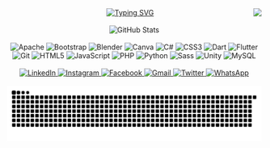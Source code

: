 <!-- Visitor Badge -->
<img align="right" src="https://visitor-badge.laobi.icu/badge?page_id=salesp07.salesp07" />

<!-- Typing Header -->
<div align="center">
  <a href="https://git.io/typing-svg">
    <img src="https://readme-typing-svg.demolab.com?font=Fira+Code&weight=900&size=36&pause=1000&color=28DF00&center=true&vCenter=true&width=435&lines=Loai+Medhat+Yousif" alt="Typing SVG" />
  </a>
</div>

<br>

<!-- GitHub Stats -->
<div align="center">
  <img src="https://github-readme-stats.vercel.app/api?username=Loai-Medhat-Yousif&hide_title=false&hide_rank=false&show_icons=true&include_all_commits=true&count_private=true&disable_animations=false&theme=dracula&locale=en&hide_border=false" height="150" alt="GitHub Stats" />
</div>

<br>

<!-- Skills -->
<div align="center">
  <!-- Each icon has fixed size now -->
  <img src="https://cdn.jsdelivr.net/gh/devicons/devicon/icons/apache/apache-original.svg" height="30" width="30" alt="Apache" />
  <img src="https://cdn.jsdelivr.net/gh/devicons/devicon/icons/bootstrap/bootstrap-original.svg" height="30" width="30" alt="Bootstrap" />
  <img src="https://cdn.jsdelivr.net/gh/devicons/devicon/icons/blender/blender-original.svg" height="30" width="30" alt="Blender" />
  <img src="https://cdn.jsdelivr.net/gh/devicons/devicon/icons/canva/canva-original.svg" height="30" width="30" alt="Canva" />
  <img src="https://cdn.jsdelivr.net/gh/devicons/devicon/icons/csharp/csharp-original.svg" height="30" width="30" alt="C#" />
  <img src="https://cdn.jsdelivr.net/gh/devicons/devicon/icons/css3/css3-original.svg" height="30" width="30" alt="CSS3" />
  <img src="https://cdn.jsdelivr.net/gh/devicons/devicon/icons/dart/dart-original.svg" height="30" width="30" alt="Dart" />
  <img src="https://cdn.jsdelivr.net/gh/devicons/devicon/icons/flutter/flutter-original.svg" height="30" width="30" alt="Flutter" />
  <img src="https://cdn.jsdelivr.net/gh/devicons/devicon/icons/git/git-original.svg" height="30" width="30" alt="Git" />
  <img src="https://cdn.jsdelivr.net/gh/devicons/devicon/icons/html5/html5-original.svg" height="30" width="30" alt="HTML5" />
  <img src="https://cdn.jsdelivr.net/gh/devicons/devicon/icons/javascript/javascript-original.svg" height="30" width="30" alt="JavaScript" />
  <img src="https://cdn.jsdelivr.net/gh/devicons/devicon/icons/php/php-original.svg" height="30" width="30" alt="PHP" />
  <img src="https://cdn.jsdelivr.net/gh/devicons/devicon/icons/python/python-original.svg" height="30" width="30" alt="Python" />
  <img src="https://cdn.jsdelivr.net/gh/devicons/devicon/icons/sass/sass-original.svg" height="30" width="30" alt="Sass" />
  <img src="https://cdn.jsdelivr.net/gh/devicons/devicon/icons/unity/unity-original.svg" height="30" width="30" alt="Unity" />
  <img src="https://cdn.jsdelivr.net/gh/devicons/devicon/icons/mysql/mysql-original.svg" height="30" width="30" alt="MySQL" />
</div>

<br>

<!-- Social Links -->
<div align="center">
  <a href="https://www.linkedin.com/in/loai-medhat-b4587424b/" target="_blank">
    <img src="https://img.shields.io/static/v1?message=LinkedIn&logo=linkedin&label=&color=0077B5&logoColor=white&labelColor=&style=for-the-badge" height="35" alt="LinkedIn" />
  </a>
  <a href="https://www.instagram.com/medhatloai/" target="_blank">
    <img src="https://img.shields.io/static/v1?message=Instagram&logo=instagram&label=&color=E4405F&logoColor=white&labelColor=&style=for-the-badge" height="35" alt="Instagram" />
  </a>
  <a href="https://www.facebook.com/profile.php?id=100083124122325" target="_blank">
    <img src="https://img.shields.io/static/v1?message=Facebook&logo=facebook&label=&color=1877F2&logoColor=white&labelColor=&style=for-the-badge" height="35" alt="Facebook" />
  </a>
  <a href="mailto:Hojilo208@gmail.com" target="_blank">
    <img src="https://img.shields.io/static/v1?message=Gmail&logo=gmail&label=&color=D14836&logoColor=white&labelColor=&style=for-the-badge" height="35" alt="Gmail" />
  </a>
  <a href="https://x.com/LoaiMedhat2" target="_blank">
    <img src="https://img.shields.io/static/v1?message=Twitter&logo=twitter&label=&color=1DA1F2&logoColor=white&labelColor=&style=for-the-badge" height="35" alt="Twitter" />
  </a>
  <a href="https://wa.me/+201224458595" target="_blank">
    <img src="https://img.shields.io/static/v1?message=Whatsapp&logo=whatsapp&label=&color=25D366&logoColor=white&labelColor=&style=for-the-badge" height="35" alt="WhatsApp" />
  </a>
</div>

<br clear="both">

<!-- Snake Animation -->
<div align="center">
  <img src="https://raw.githubusercontent.com/Loai-Medhat-Yousif/Loai-Medhat-Yousif/output/snake.svg" alt="Snake animation" />
</div>
